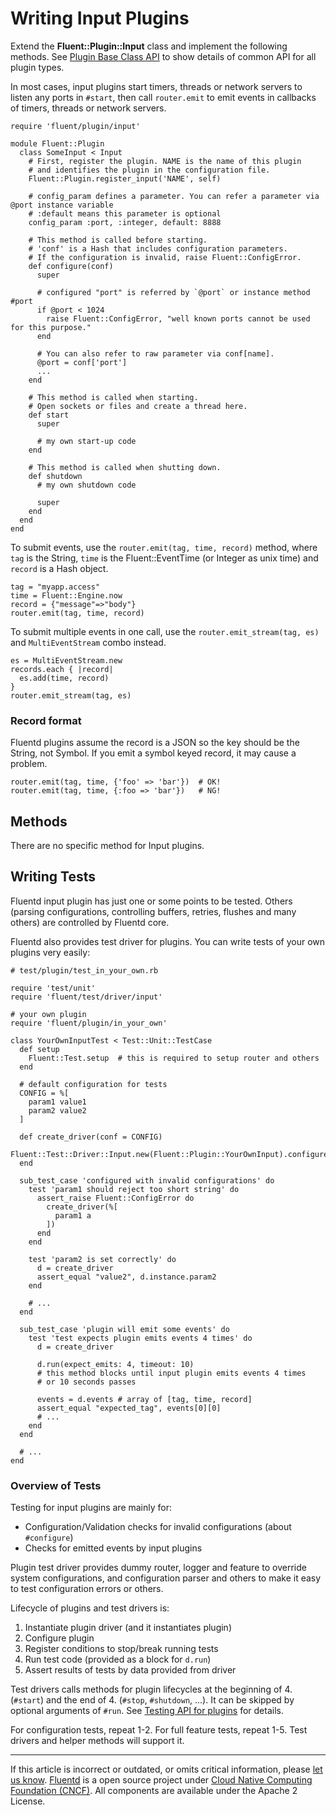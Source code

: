 # Writing Input Plugins

Extend the **Fluent::Plugin::Input** class and implement the following
methods. See [Plugin Base Class API](/articles/api-plugin-base.md) to show details of
common API for all plugin types.

In most cases, input plugins start timers, threads or network servers to
listen any ports in `#start`, then call `router.emit` to emit events in
callbacks of timers, threads or network servers.

``` {.CodeRay}
require 'fluent/plugin/input'

module Fluent::Plugin
  class SomeInput < Input
    # First, register the plugin. NAME is the name of this plugin
    # and identifies the plugin in the configuration file.
    Fluent::Plugin.register_input('NAME', self)

    # config_param defines a parameter. You can refer a parameter via @port instance variable
    # :default means this parameter is optional
    config_param :port, :integer, default: 8888

    # This method is called before starting.
    # 'conf' is a Hash that includes configuration parameters.
    # If the configuration is invalid, raise Fluent::ConfigError.
    def configure(conf)
      super

      # configured "port" is referred by `@port` or instance method #port
      if @port < 1024
        raise Fluent::ConfigError, "well known ports cannot be used for this purpose."
      end

      # You can also refer to raw parameter via conf[name].
      @port = conf['port']
      ...
    end

    # This method is called when starting.
    # Open sockets or files and create a thread here.
    def start
      super

      # my own start-up code
    end

    # This method is called when shutting down.
    def shutdown
      # my own shutdown code

      super
    end
  end
end
```

To submit events, use the `router.emit(tag, time, record)` method, where
`tag` is the String, `time` is the Fluent::EventTime (or Integer as unix
time) and `record` is a Hash object.

``` {.CodeRay}
tag = "myapp.access"
time = Fluent::Engine.now
record = {"message"=>"body"}
router.emit(tag, time, record)
```

To submit multiple events in one call, use the
`router.emit_stream(tag, es)` and `MultiEventStream` combo instead.

``` {.CodeRay}
es = MultiEventStream.new
records.each { |record|
  es.add(time, record)
}
router.emit_stream(tag, es)
```


### Record format

Fluentd plugins assume the record is a JSON so the key should be the
String, not Symbol. If you emit a symbol keyed record, it may cause a
problem.

``` {.CodeRay}
router.emit(tag, time, {'foo' => 'bar'})  # OK!
router.emit(tag, time, {:foo => 'bar'})   # NG!
```


## Methods

There are no specific method for Input plugins.


## Writing Tests

Fluentd input plugin has just one or some points to be tested. Others
(parsing configurations, controlling buffers, retries, flushes and many
others) are controlled by Fluentd core.

Fluentd also provides test driver for plugins. You can write tests of
your own plugins very easily:

``` {.CodeRay}
# test/plugin/test_in_your_own.rb

require 'test/unit'
require 'fluent/test/driver/input'

# your own plugin
require 'fluent/plugin/in_your_own'

class YourOwnInputTest < Test::Unit::TestCase
  def setup
    Fluent::Test.setup  # this is required to setup router and others
  end

  # default configuration for tests
  CONFIG = %[
    param1 value1
    param2 value2
  ]

  def create_driver(conf = CONFIG)
    Fluent::Test::Driver::Input.new(Fluent::Plugin::YourOwnInput).configure(conf)
  end

  sub_test_case 'configured with invalid configurations' do
    test 'param1 should reject too short string' do
      assert_raise Fluent::ConfigError do
        create_driver(%[
          param1 a
        ])
      end
    end

    test 'param2 is set correctly' do
      d = create_driver
      assert_equal "value2", d.instance.param2
    end

    # ...
  end

  sub_test_case 'plugin will emit some events' do
    test 'test expects plugin emits events 4 times' do
      d = create_driver

      d.run(expect_emits: 4, timeout: 10)
      # this method blocks until input plugin emits events 4 times
      # or 10 seconds passes

      events = d.events # array of [tag, time, record]
      assert_equal "expected_tag", events[0][0]
      # ...
    end
  end

  # ...
end
```


### Overview of Tests

Testing for input plugins are mainly for:

-   Configuration/Validation checks for invalid configurations (about
    `#configure`)
-   Checks for emitted events by input plugins

Plugin test driver provides dummy router, logger and feature to override
system configurations, and configuration parser and others to make it
easy to test configuration errors or others.

Lifecycle of plugins and test drivers is:

1.  Instantiate plugin driver (and it instantiates plugin)
2.  Configure plugin
3.  Register conditions to stop/break running tests
4.  Run test code (provided as a block for `d.run`)
5.  Assert results of tests by data provided from driver

Test drivers calls methods for plugin lifecycles at the beginning of 4.
(`#start`) and the end of 4. (`#stop`, `#shutdown`, ...). It can be
skipped by optional arguments of `#run`. See [Testing API for
plugins](/articles/plugin-test-code.md) for details.

For configuration tests, repeat 1-2. For full feature tests, repeat 1-5.
Test drivers and helper methods will support it.


------------------------------------------------------------------------

If this article is incorrect or outdated, or omits critical information,
please [let us know](https://github.com/fluent/fluentd-docs/issues?state=open).
[Fluentd](http://www.fluentd.org/) is a open source project under [Cloud
Native Computing Foundation (CNCF)](https://cncf.io/). All components
are available under the Apache 2 License.

